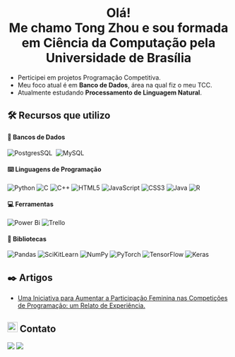 <h1 align="center">Olá! <br> Me chamo Tong Zhou e sou formada em Ciência da Computação pela Universidade de Brasília</h1>

- Perticipei em projetos Programação Competitiva.
- Meu foco atual é em **Banco de Dados**, área na qual fiz o meu TCC.
- Atualmente estudando **Processamento de Linguagem Natural**.

## 🛠 Recursos que utilizo

####  🎲 Bancos de Dados
![PostgresSQL](https://img.shields.io/badge/PostgreSQL-9cf?style=for-the-badge&logo=postgresql&logoColor=black)&nbsp;
![MySQL](https://img.shields.io/badge/MySQL-9cf?style=for-the-badge&logo=mysql&logoColor=black)&nbsp;

#### ⌨️ Linguagens de Programação

![Python](https://img.shields.io/badge/python-3670A0?style=for-the-badge&logo=python&logoColor=white)
![C](https://img.shields.io/badge/c-%2300599C.svg?style=for-the-badge&logo=c&logoColor=white)
![C++](https://img.shields.io/badge/c++-%2300599C.svg?style=for-the-badge&logo=c%2B%2B&logoColor=white)
![HTML5](https://img.shields.io/badge/html5-%23E34F26.svg?style=for-the-badge&logo=html5&logoColor=white)
![JavaScript](https://img.shields.io/badge/javascript-%23323330.svg?style=for-the-badge&logo=javascript&logoColor=%23F7DF1E)
![CSS3](https://img.shields.io/badge/css3-%231572B6.svg?style=for-the-badge&logo=css3&logoColor=white)
![Java](https://img.shields.io/badge/java-%23ED8B00.svg?style=for-the-badge&logo=java&logoColor=white)
![R](https://img.shields.io/badge/r-%23276DC3.svg?style=for-the-badge&logo=r&logoColor=white)

#### 💻 Ferramentas

![Power Bi](https://img.shields.io/badge/power_bi-F2C811?style=for-the-badge&logo=powerbi&logoColor=black)
![Trello](https://img.shields.io/badge/Trello-%23026AA7.svg?style=for-the-badge&logo=Trello&logoColor=white)

#### 📖 Bibliotecas

![Pandas](https://img.shields.io/badge/pandas-%23150458.svg?style=for-the-badge&logo=pandas&logoColor=white)
![SciKitLearn](https://img.shields.io/badge/SciKit--Learn-9CF?style=for-the-badge&logo=scikit-learn&logoColor=white)
![NumPy](https://img.shields.io/badge/numpy-%23013243.svg?style=for-the-badge&logo=numpy&logoColor=white)
![PyTorch](https://img.shields.io/badge/PyTorch-%23EE4C2C.svg?style=for-the-badge&logo=PyTorch&logoColor=white)
![TensorFlow](https://img.shields.io/badge/tensorflow-9cf?style=for-the-badge&logo=tensorflow&logoColor=white)
![Keras](https://img.shields.io/badge/Keras-%23D00000.svg?style=for-the-badge&logo=Keras&logoColor=white)

## ✒️ Artigos
- [Uma Iniciativa para Aumentar a Participação Feminina nas Competições de Programação: um Relato de Experiência.](https://sol.sbc.org.br/index.php/wit/article/view/15858)


## <img src="https://user-images.githubusercontent.com/73655019/224190001-f03e72c5-6204-4bcf-9c49-d1cb4ae8a880.png" height="23" width="23"> Contato

<div> 
  <a href="https://www.linkedin.com/in/tong-zhou-5b3941149/" target="_blank"><img src="https://img.shields.io/badge/linkedin-%230077B5.svg?style=for-the-badge&logo=linkedin&logoColor=white" target="_blank"></a>
  <a href="mailto:, [tongzhou2000@gmail.com](mailto:tongzhou2000@gmail.com)" target="_blank"><img src="https://img.shields.io/badge/Gmail-D14836?style=for-the-badge&logo=gmail&logoColor=white" target="_blank"></a>
</div>
